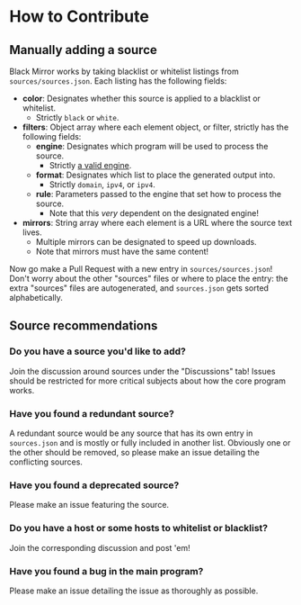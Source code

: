 # How to Contribute

## Manually adding a source

Black Mirror works by taking blacklist or whitelist listings from `sources/sources.json`.
Each listing has the following fields:

*   **color**: Designates whether this source is applied to a blacklist or whitelist.
    *   Strictly `black` or `white`.
*   **filters**: Object array where each element object, or filter, strictly has the following fields:
    *   **engine**: Designates which program will be used to process the source.
        *   Strictly [a valid engine](https://github.com/T145/black-mirror/blob/master/scripts/create_builds.bash#L38).
    *   **format**: Designates which list to place the generated output into.
        *   Strictly `domain`, `ipv4`, or `ipv4`.
    *   **rule**: Parameters passed to the engine that set how to process the source.
        *   Note that this *very* dependent on the designated engine!
*   **mirrors**: String array where each element is a URL where the source text lives.
    *   Multiple mirrors can be designated to speed up downloads.
    *   Note that mirrors must have the same content!

Now go make a Pull Request with a new entry in `sources/sources.json`!
Don't worry about the other "sources" files or where to place the entry:
the extra "sources" files are autogenerated, and `sources.json` gets sorted alphabetically.

## Source recommendations

### Do you have a source you'd like to add?
Join the discussion around sources under the "Discussions" tab!
Issues should be restricted for more critical subjects about how the core program works.

### Have you found a redundant source?
A redundant source would be any source that has its own entry in `sources.json` and is mostly or fully included in another list.
Obviously one or the other should be removed, so please make an issue detailing the conflicting sources.

### Have you found a deprecated source?
Please make an issue featuring the source.

### Do you have a host or some hosts to whitelist or blacklist?
Join the corresponding discussion and post 'em!

### Have you found a bug in the main program?
Please make an issue detailing the issue as thoroughly as possible.
